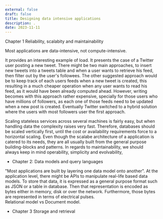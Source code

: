 ```yaml
---
external: false
draft: false
title: Designing data intensive applications
description: .
date: 2023-11-11
---
```


Chapter 1 Reliability, scalabity and maintainability

Most applications are data-intensive, not compute-intensive.

It provides an interesting example of load. It presents the case of a Twitter user posting a new tweet. There might be two main approaches,
to insert new tweets into a tweets table and when a user wants to retrieve his feed, then filter out by the user's followees. The other suggested approach would be to
keep track of each users feeds when a new tweet is created, this resulting in a much cheaper operation when any user wants to read his feed, as it would have been
already computed ahead. However, writing becomes with this approach rather expensive, specially for those users who have millions of followers, as each one of those
feeds need to be updated when a new post is created. Eventually Twitter switched to a hybrid solution where the users with most followers user the first approach.

Scaling stateless services across several machines is fairly easy, but when handling data the complexity raises very fast. Therefore, databases should be scaled vertically first,
until the cost or availability requirements force to a horizontal scaling. Even though the scalabe architecture of a application is catered to its needs, they are all usually
built from the general purpose building-blocks and patterns.
In regards to maintainability, we should always keep in mind operability, simplicity and evolvability,

- Chapter 2: Data models and query languages

"Most applications are built by layering one data model onto another". At the application level, there might be APIs to manipulate real-life based data models. To
store that data, it is expressed as a general purpose format such as JSON or a table in database. Then that representation is encoded as bytes either in memory, disk
or over the network. Furthermore, those bytes are represented in terms of electrical pulses.  
Relational model vs Document model.

- Chapter 3 Storage and retrieval

